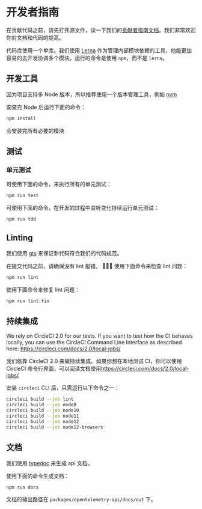 # 开发者指南

在贡献代码之前，请先打开源文件，读一下我们的[贡献者指南文档](./CONTRIBUTING.md)。我们非常欢迎你对文档和代码的提高。

代码库使用一个单库。我们使用 [Lerna](https://lerna.js.org/) 作为管理内部模块依赖的工具，他能更加容易的去开发协调多个模块。运行的命令是使用 `npm`，而不是 `lerna`。

## 开发工具

因为项目支持多 Node 版本，所以推荐使用一个版本管理工具，例如 [nvm](https://github.com/creationix/nvm) 

安装完 Node 后运行下面的命令：

```sh
npm install
```
会安装完所有必要的模块

## 测试

### 单元测试

可使用下面的命令，来执行所有的单元测试：

```sh
npm run test
```
可使用下面的命令，在开发的过程中监听变化持续运行单元测试：

```sh
npm run tdd
```

## Linting

我们使用 [gts](https://www.npmjs.com/package/gts) 来保证新代码符合我们的代码规范。

在提交代码之前，请确保没有 lint 报错。

使用下面命令来检查 lint 问题：

```sh
npm run lint
```

使用下面命令来修复 lint 问题：

```sh
npm run lint:fix
```

## 持续集成

We rely on CircleCI 2.0 for our tests. If you want to test how the CI behaves
locally, you can use the CircleCI Command Line Interface as described here:
<https://circleci.com/docs/2.0/local-jobs/>

我们依靠 CircleCI 2.0 来做持续集成。如果你想在本地测试 CI，你可以使用 CircleCI 命令行界面，可以阅读文档使用<https://circleci.com/docs/2.0/local-jobs/>

安装 `circleci` CLI 后，只需运行以下命令之一：

```sh
circleci build --job lint
circleci build --job node8
circleci build --job node10
circleci build --job node11
circleci build --job node12
circleci build --job node12-browsers
```

## 文档

我们使用 [typedoc](https://www.npmjs.com/package/typedoc) 来生成 api 文档。

使用下面的命令生成文档：

```sh
npm run docs
```

文档的输出路径在 `packages/opentelemetry-api/docs/out` 下。